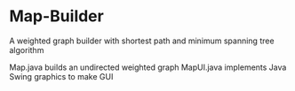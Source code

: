 # Map-Builder
A weighted graph builder with shortest path and minimum spanning tree algorithm

Map.java builds an undirected weighted graph
MapUI.java implements Java Swing graphics to make GUI
